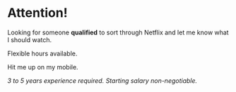 # Attention!

Looking for someone **qualified** to sort through Netflix and let me know what I should watch.

Flexible hours available.

Hit me up on my mobile.

_3 to 5 years experience required.  Starting salary non-negotiable._
